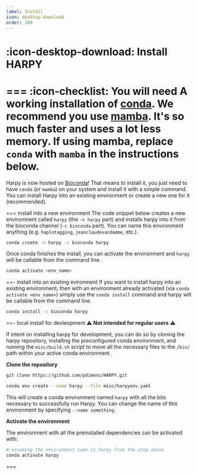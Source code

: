 ```yaml
---
label: Install
icon: desktop-download
order: 100
---
```


# :icon-desktop-download: Install HARPY
=== :icon-checklist: You will need
A working installation of [conda](https://conda.io/projects/conda/en/latest/user-guide/install/index.html). We recommend you use [mamba](https://mamba.readthedocs.io/en/latest/installation.html). It's **so** much faster and uses a **lot** less memory. If using mamba, replace `conda` with `mamba` in the instructions below.
===

Harpy is now hosted on [Bioconda](https://anaconda.org/bioconda/harpy)! That means to install it, you just need to have `conda` (or `mamba`) on your system and install it with a simple command. You can install Harpy into an existing environment or create a new one for it (recommended).

=== install into a new environment
The code snippet below creates a new environment called `harpy` (the `-n harpy` part) and installs harpy into it from the bioconda channel (`-c bioconda` part). You can name this
environment anything (e.g. `haplotagging`, `jeanclaudevandamme`, etc.).
```bash install harpy
conda create -n harpy -c bioconda harpy
```
Once conda finishes the install, you can activate the environment and `harpy` will be callable
from the command line.
```bash activate harpy environment
conda activate <env_name>
```

==- install into an existing evironment
If you want to install harpy into an existing environment, then with an environment already activated (via `conda activate <env_name>`) simply use the `conda install` command and harpy
will be callable from the command line.

```bash install harpy
conda install -c bioconda harpy
```
==- local install for devleopment
⚠️ **Not intended for regular users** ⚠️

If intent on installing harpy for development, you can do so by cloning the harpy
repository, installing the preconfigured conda environment, and running the `misc/build.sh` script to move all the necessary files to the `/bin/` path within your active conda environment.

**Clone the repository**

```bash clone the repository
git clone https://github.com/pdimens/HARPY.git
```
```bash install the dependencies with conda
conda env create --name harpy --file misc/harpyenv.yaml
```
This will create a conda environment named `harpy` with all the bits necessary to successfully run Harpy. You can change the name of this environment by specifying
`--name something`. 

**Activate the environment**

The environment with all the preinstalled dependencies can be activated with:
```bash activate the conda environment
# assuming the environment name is harpy from the step above
conda activate harpy
```
===